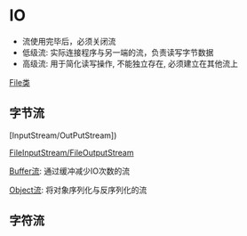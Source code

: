 # IO

- 流使用完毕后，必须关闭流
- 低级流: 实际连接程序与另一端的流，负责读写字节数据
- 高级流: 用于简化读写操作, 不能独立存在, 必须建立在其他流上

[File类](Java_File_Class.md)

## 字节流

[InputStream/OutPutStream])

[FileInputStream/FileOutputStream](Java_FileIOStream.md)

[Buffer流](Java_BufferedIOStream.md): 通过缓冲减少IO次数的流

[Object流](Java_ObjectIOStream.md): 将对象序列化与反序列化的流

## 字符流
